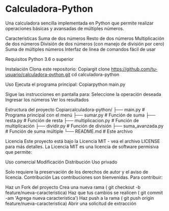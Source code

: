# Calculadora-Python
Una calculadora sencilla implementada en Python que permite realizar operaciones básicas y avansadas de múltiples números.

Caracteristicas
Suma de dos números
Resto de dos números
Multiplicación de dos números
División de dos números (con manejo de división por cero)
Suma de múltiples números
Interfaz de línea de comandos fácil de usar

Requisitos
Python 3.6 o superior

Instalación
Clona este repositorio:
Copiargit clone https://github.com/tu-usuario/calculadora-python.git
cd calculadora-python

Uso
Ejecuta el programa principal:
Copiarpython main.py

Sigue las instrucciones en pantalla para:
Seleccione la operación deseada
Ingresar los números
Ver los resultados



Estructura del proyecto
Copiarcalculadora-python/
├── main.py            # Programa principal con el menú
├── sumar.py          # Función de suma
├── resta.py          # Función de resta
├── multiplicacion.py # Función de multiplicación
├── dividir.py        # Función de división
├── suma_avanzada.py  # Función de suma múltiple
└── README.md         # Este archivo

Licencia
Este proyecto está bajo la Licencia MIT - vea el archivo LICENSE para más detalles.
La Licencia MIT es una licencia de software permisiva que permite:

Uso comercial
Modificación
Distribución
Uso privado

Solo requiere la preservación de los derechos de autor y el aviso de licencia.
Contribución
Las contribuciones son bienvenidas. Para contribuir:

Haz un Fork del proyecto
Crea una nueva rama ( git checkout -b feature/nueva-caracteristica)
Haz que tus cambios se realicen ( git commit -am 'Agrega nueva característica')
Haz push a la rama ( git push origin feature/nueva-caracteristica)
Abrir una solicitud de extracción
